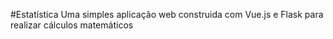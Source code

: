 #Estatística
Uma simples aplicação web construida com Vue.js e Flask para realizar cálculos matemáticos

